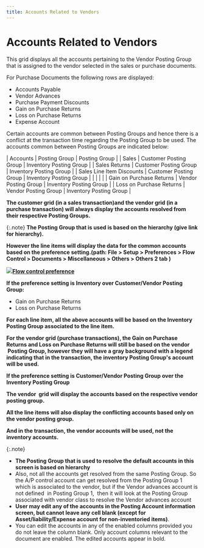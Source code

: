 ```yaml
---
title: Accounts Related to Vendors
---
```


# Accounts Related to Vendors


This grid displays all the accounts pertaining to the Vendor Posting  Group that is assigned to the vendor selected in the sales or purchase  documents.


For Purchase Documents the following rows are displayed:

- Accounts Payable
- Vendor Advances
- Purchase Payment  Discounts
- Gain on Purchase  Returns
- Loss on Purchase  Returns
- Expense Account



Certain accounts are common between Posting Groups and hence there is  a conflict at the transaction time regarding the Posting Group to be used.  The accounts common between Posting Groups are indicated below:


| Accounts | Posting Group | Posting Group |
| Sales | Customer Posting Group | Inventory Posting Group |
| Sales Returns | Customer Posting Group | Inventory Posting Group |
| Sales Line Item Discounts | Customer Posting Group | Inventory Posting Group |
|  |  |  |
| Gain on Purchase Returns | Vendor Posting Group | Inventory Posting Group |
| Loss on Purchase Returns | Vendor Posting Group | Inventory Posting Group |



**The customer grid (in a sales transaction)and  the vendor grid (in a purchase transaction) will always display the accounts  resolved from their respective Posting Groups.**


{:.note}
**The Posting Group that is used is based  on the hierarchy (give link for hierarchy).**


**However the line items will display the  data for the common accounts based on the preference setting.(path: **File** > **Setup**  > **Preferences** > **Flow 
 Contro**l > **Documents**  > **Miscellaneous** > **Others** > **Others 
 2** tab )**


**![]({{site.sp_baseurl}}/img/lens.gif)[Flow  control preference]({{site.bp_chm}}/misc/miscellaneous_others_others_2_steps.html)**


****If the preference 
 setting is Inventory over Customer/Vendor Posting Group:****

- Gain  on Purchase Returns
- Loss  on Purchase Returns



**For each line item, all the above accounts  will be based on the Inventory Posting Group associated to the line item.**


**For the vendor grid (purchase transactions),  the Gain on Purchase Returns and Loss on Purchase Returns will still be  based on the vendor  Posting  Group, however they will have a gray background with a legend indicating  that in the transaction, the inventory Posting Group's account will be  used.**


**If the preference setting is Customer/Vendor  Posting Group over the Inventory Posting Group**


**The vendor  grid  will display the accounts based on the respective vendor posting group.**


**All the line items will also display the  conflicting accounts based only on the vendor posting group.**


**And in the transaction, the vendor accounts  will be used, not the inventory accounts.**


{:.note}
- **The 
 Posting Group that is used to resolve the default accounts in this screen 
 is based on hierarchy**
- Also, not all the  accounts get resolved from the same Posting Group. So the A/P control  account can get resolved from the Posting Group 1 which is associated  to the vendor, but if the Vendor advances account is not defined  in  Posting Group 1,  then  it will look at the Posting Group associated with vendor class to resolve  the Vendor advances account
- **User 
 may edit any of the accounts in the Posting Account information screen, 
 but cannot leave any cell blank (except for Asset/liability/Expense account 
 for non-inventoried items)**.
- You can edit the  accounts in any of the enabled columns provided you do not leave the column  blank. Only account columns relevant to the document are enabled. The  edited accounts appear in bold.
